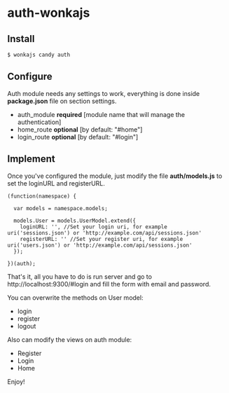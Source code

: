 auth-wonkajs
============

## Install

```sh
$ wonkajs candy auth
```

## Configure

Auth module needs any settings to work, everything is done inside **package.json** file on section settings.

* auth_module **required** [module name that will manage the authentication]
* home_route **optional** [by default: "#home"]
* login_route **optional** [by default: "#login"]

## Implement

Once you've configured the module, just modify the file **auth/models.js** to set the loginURL and registerURL.

```
(function(namespace) {

  var models = namespace.models;

  models.User = models.UserModel.extend({
    loginURL: '', //Set your login uri, for example uri('sessions.json') or 'http://example.com/api/sessions.json'
    registerURL: '' //Set your register uri, for example uri('users.json') or 'http://example.com/api/sessions.json'
  });

})(auth);
```

That's it, all you have to do is run server and go to http://localhost:9300/#login and fill the form with email and password.

You can overwrite the methods on User model:

* login
* register
* logout

Also can modify the views on auth module:

* Register
* Login
* Home

Enjoy!
